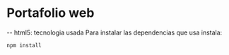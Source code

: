 <h1>Portafolio web</h1>
-- html5: tecnologia usada
Para instalar las dependencias que usa instala:

```npm install```

